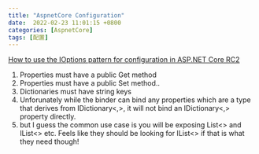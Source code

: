 ```yaml
---
title: "AspnetCore Configuration"
date:  2022-02-23 11:01:15 +0800
categories: [AspnetCore]
tags: [配置]
---
```


[How to use the IOptions pattern for configuration in ASP.NET Core RC2](https://andrewlock.net/how-to-use-the-ioptions-pattern-for-configuration-in-asp-net-core-rc2/)

1. Properties must have a public Get method
2. Properties must have a public Set method..
3. Dictionaries must have string keys
4. Unforunately while the binder can bind any properties which are a type that derives from IDictionary<,>, it will not bind an IDictionary<,> property directly.
5. but I guess the common use case is you will be exposing List<> and IList<> etc. Feels like they should be looking for IList<> if that is what they need though!

